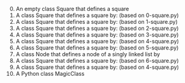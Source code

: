 0. An empty class Square that defines a square
1. A class Square that defines a square by: (based on 0-square.py)
2. A class Square that defines a square by: (based on 1-square.py)
3. A class Square that defines a square by: (based on 2-square.py)
4. A class Square that defines a square by: (based on 3-square.py)
5. A class Square that defines a square by: (based on 4-square.py)
6. A class Square that defines a square by: (based on 5-square.py)
7. A class Node that defines a node of a singly linked list by
8. A class Square that defines a square by: (based on 6-square.py)
9. A class Square that defines a square by: (based on 4-square.py)
10. A  Python class MagicClass 
